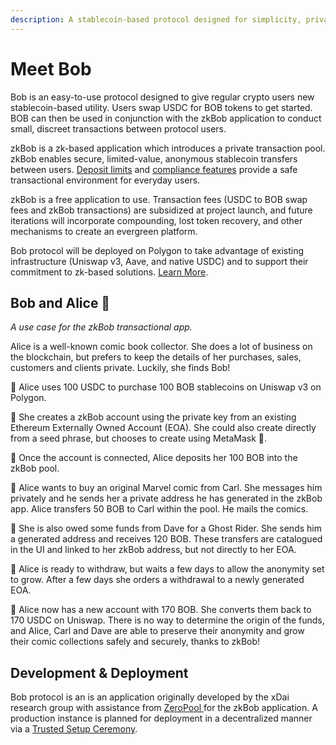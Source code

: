 ```yaml
---
description: A stablecoin-based protocol designed for simplicity, privacy and utility.
---
```


# Meet Bob

Bob is an easy-to-use protocol designed to give regular crypto users new stablecoin-based utility. Users swap USDC for BOB tokens to get started. BOB can then be used in conjunction with the zkBob application to conduct small, discreet transactions between protocol users.

zkBob is a zk-based application which introduces a private transaction pool.  zkBob enables secure, limited-value, anonymous stablecoin transfers between users. [Deposit limits](bob-overview/deposit-and-withdrawal-limits.md) and [compliance features](bob-overview/compliance.md) provide a safe transactional environment for everyday users.

zkBob is a free application to use. Transaction fees (USDC to BOB swap fees and zkBob transactions) are subsidized at project launch, and future iterations will incorporate compounding, lost token recovery, and other mechanisms to create an evergreen platform.

Bob protocol will be deployed on Polygon to take advantage of existing infrastructure (Uniswap v3, Aave, and native USDC) and to support their commitment to zk-based solutions. [Learn More](bob-overview/bob-on-polygon.md).

## **Bob and Alice** 🐇&#x20;

_A use case for the zkBob transactional app._

Alice is a well-known comic book collector. She does a lot of business on the blockchain, but prefers to keep the details of her purchases, sales, customers and clients private. Luckily, she finds Bob!

🐇 Alice uses 100 USDC to purchase 100 BOB stablecoins on Uniswap v3 on Polygon.&#x20;

🐇 She creates a zkBob account using the private key from an existing Ethereum Externally Owned Account (EOA). She could also create directly from a seed phrase, but chooses to create using MetaMask 🦊.

🐇 Once the account is connected, Alice deposits her 100 BOB into the zkBob pool.&#x20;

🐇 Alice wants to buy an original Marvel comic from Carl.  She messages him privately and he sends her a private address he has generated in the zkBob app. Alice transfers 50 BOB to Carl within the pool. He mails the comics.

🐇 She is also owed some funds from Dave for a Ghost Rider. She sends him a generated address and receives 120 BOB. These transfers are catalogued in the UI and linked to her zkBob address, but not directly to her EOA.

🐇 Alice is ready to withdraw, but waits a few days to allow the anonymity set to grow. After a few days she orders a withdrawal to a newly generated EOA.&#x20;

🐇 Alice now has a new account with 170 BOB. She converts them back to 170 USDC on Uniswap. There is no way to determine the origin of the funds, and Alice, Carl and Dave are able to preserve their anonymity and grow their comic collections safely and securely, thanks to zkBob!

## Development & Deployment

Bob protocol is an is an application originally developed by the xDai research group with assistance from [ZeroPool ](https://zeropool.network/)for the zkBob application. A production instance is planned for deployment in a decentralized manner via a [Trusted Setup Ceremony](deployment/trusted-setup-ceremony.md).&#x20;

